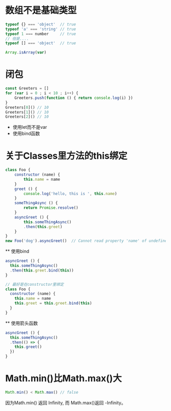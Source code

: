 # 数组不是基础类型

```js
typeof {} === 'object'  // true
typeof 'a' === 'string' // true
typeof 1 === number     // true
// 但是....
typeof [] === 'object'  // true

Array.isArray(var)
```

# 闭包

```js
const Greeters = []
for (var i = 0 ; i < 10 ; i++) {
    Greeters.push(function () { return console.log(i) })
}
Greeters[0]() // 10
Greeters[1]() // 10
Greeters[2]() // 10
```

* 使用let而不是var
* 使用bind函数


# 关于Classes里方法的this绑定

```js
class Foo {
    constructor (name) {
        this.name = name
    }
    greet () {
        console.log('hello, this is ', this.name)
    }
    someThingAsync () {
        return Promise.resolve()
    }
    asyncGreet () {
        this.someThingAsync()
        .then(this.greet)
    }
}
new Foo('dog').asyncGreet()  // Cannot read property 'name' of undefined
```

** 使用bind
```js
asyncGreet () {
  this.someThingAsync()
  .then(this.greet.bind(this))
}

// 最好是在constructor里绑定
class Foo {
  constructor (name) {
    this.name = name
    this.greet = this.greet.bind(this)
  }
}
```

** 使用箭头函数

```js
asyncGreet () {
  this.someThingAsync()
  .then(() => {
    this.greet()
  })
}
```

# Math.min()比Math.max()大

```js
Math.min() < Math.max() // false
```

因为Math.min() 返回 Infinity, 而 Math.max()返回 -Infinity。
